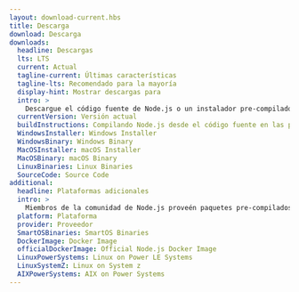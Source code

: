 ```yaml
---
layout: download-current.hbs
title: Descarga
download: Descarga
downloads:
  headline: Descargas
  lts: LTS
  current: Actual
  tagline-current: Últimas características
  tagline-lts: Recomendado para la mayoría
  display-hint: Mostrar descargas para
  intro: >
    Descargue el código fuente de Node.js o un instalador pre-compilado para su plataforma, y comience a desarrollar hoy.
  currentVersion: Versión actual
  buildInstructions: Compilando Node.js desde el código fuente en las plataformas soportadas
  WindowsInstaller: Windows Installer
  WindowsBinary: Windows Binary
  MacOSInstaller: macOS Installer
  MacOSBinary: macOS Binary
  LinuxBinaries: Linux Binaries
  SourceCode: Source Code
additional:
  headline: Plataformas adicionales
  intro: >
    Miembros de la comunidad de Node.js proveén paquetes pre-compilados de forma no oficial para plataformas adicionales no soportadas por el equipo central de Node.js que pueden no estar al mismo nivel de las versiones actuales oficiales de Node.js.
  platform: Plataforma
  provider: Proveedor
  SmartOSBinaries: SmartOS Binaries
  DockerImage: Docker Image
  officialDockerImage: Official Node.js Docker Image
  LinuxPowerSystems: Linux on Power LE Systems
  LinuxSystemZ: Linux on System z
  AIXPowerSystems: AIX on Power Systems
---
```


